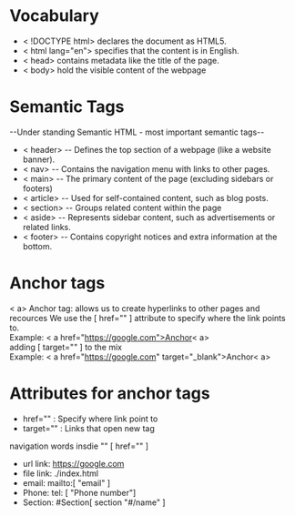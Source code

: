 # Vocabulary 

- < !DOCTYPE html> declares the document as HTML5.
- < html lang="en"> specifies that the content is in English.
- < head> contains metadata like the title of the page.
- < body> hold the visible content of the webpage 


# Semantic Tags 
--Under standing Semantic HTML - most important semantic tags--
- < header> -- Defines the top section of a webpage (like a website banner).
- < nav> -- Contains the navigation menu with links to other pages.
- < main> -- The primary content of the page (excluding sidebars or footers)
- < article> -- Used for self-contained content, such as blog posts.
- < section> -- Groups related content within the page
- < aside> -- Represents sidebar content, such as advertisements or related links.
- < footer> -- Contains copyright notices and extra information at the bottom.

# Anchor tags
< a> Anchor tag: allows us to create hyperlinks to other pages and recources
 We use the [ href="" ] attribute to specify where the link points to.
 <br/>
 Example: < a href="https://google.com">Anchor< a>
 <br/>
 adding [ target="" ] to the mix
 <br/>
 Example: < a href="https://google.com" target="_blank">Anchor< a>

# Attributes for anchor tags 
- href="" : Specify where link point to 
- target="" : Links that open new tag 

navigation words insdie "" [ href="" ]
- url link: https://google.com
- file link: ./index.html
- email: mailto:[ "email" ]
- Phone: tel: [ "Phone number"]
- Section: #Section[ section "#/name" ]

